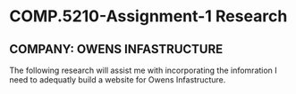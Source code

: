 # COMP.5210-Assignment-1 Research
## COMPANY: OWENS INFASTRUCTURE

The following research will assist me with incorporating the infomration I need to adequatly build a website for Owens Infastructure.
